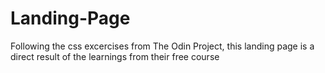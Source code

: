 # Landing-Page

Following the css excercises from The Odin Project, this landing page is a direct result of the learnings from their free course
